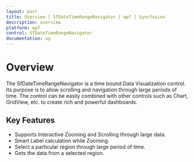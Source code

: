 ```yaml
---
layout: post
title: Overview | SfDateTimeRangeNavigator | wpf | Syncfusion
description: overview
platform: wpf
control: SfDateTimeRangeNavigator
documentation: ug
---
```


# Overview

The SfDateTimeRangeNavigator is a time bound Data Visualization control. Its purpose is to allow scrolling and navigation through large periods of time. The control can be easily combined with other controls such as Chart, GridView, etc. to create rich and powerful dashboards.

## Key Features

* Supports Interactive Zooming and Scrolling through large data.
* Smart Label calculation while Zooming.
* Select a particular region through large period of time.
* Gets the data from a selected region. 